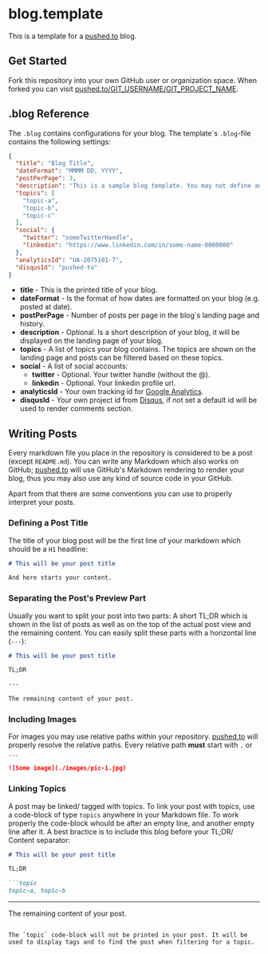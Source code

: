 # blog.template

This is a template for a [pushed.to](http://pushed.to) blog.

## Get Started

Fork this repository into your own GitHub user or organization space. When forked you can visit [pushed.to/GIT_USERNAME/GIT_PROJECT_NAME](http://pushed.to/GIT_USERNAME/GIT_PROJECT_NAME).

## .blog Reference

The `.blog` contains configurations for your blog. The template\`s `.blog`-file contains the following settings:

```json
{
  "title": "Blog Title",
  "dateFormat": "MMMM DD, YYYY",
  "postPerPage": 3,
  "description": "This is a sample blog template. You may not define any description at all. But, you can do here...",
  "topics": [
    "topic-a",
    "topic-b",
    "topic-c"
  ],
  "social": {
    "twitter": "someTwitterHandle",
    "linkedin": "https://www.linkedin.com/in/some-name-0000000"
  },
  "analyticsId": "UA-2075101-7",
  "disqusId": "pushed-to"
}
```

* **title** - This is the printed title of your blog.
* **dateFormat** - Is the format of how dates are formatted on your blog (e.g. posted at date).
* **postPerPage** - Number of posts per page in the blog\`s landing page and history.
* **description** - Optional. Is a short description of your blog, it will be displayed on the landing page of your blog.
* **topics** - A list of topics your blog contains. The topics are shown on the landing page and posts can be filtered based on these topics.
* **social** - A list of social accounts:
    * **twitter** - Optional. Your twitter handle (without the @).
    * **linkedin** - Optional. Your linkedin profile url.
* **analyticsId** - Your own tracking id for [Google Analytics](https://analytics.google.com/analytics/web/).
* **disqusId** - Your own project id from [Disqus](https://disqus.com/), if not set a default id will be used to render comments section.

## Writing Posts

Every markdown file you place in the repository is considered to be a post (except `README.md`). You can write any Markdown which also works on GitHub; [pushed.to](http://pushed.to) will use GitHub's Markdown rendering to render your blog, thus you may also use any kind of source code in your GitHub. 

Apart from that there are some conventions you can use to properly interpret your posts.

### Defining a Post Title

The title of your blog post will be the first line of your markdown which should be a `H1` headline:

```markdown
# This will be your post title

And here starts your content.
```

### Separating the Post's Preview Part

Usually you want to split your post into two parts: A short TL;DR which is shown in the list of posts as well as on the top of the actual post view and the remaining content. You can easily split these parts with a horizontal line (`---`):

```markdown
# This will be your post title

TL;DR

---

The remaining content of your post.
```

### Including Images

For images you may use relative paths within your repository. [pushed.to](http://pushed.to) will properly resolve the relative paths. Every relative path **must** start with `.` or `..`.

```markdown
![Some image](./images/pic-1.jpg)
```

### Linking Topics

A post may be linked/ tagged with topics. To link your post with topics, use a code-block of type `topics` anywhere in your Markdown file. To work properly the code-block whould be after an empty line, and another empty line after it. A best bractice is to include this blog before your TL;DR/ Content separator:

```markdown
# This will be your post title

TL;DR

```topic
topic-a, topic-b
```

---

The remaining content of your post.
```

The `topic` code-block will not be printed in your post. It will be used to display tags and to find the post when filtering for a topic.